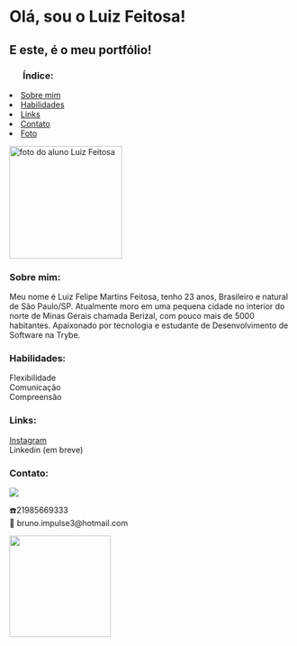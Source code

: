 <h1>Olá, sou o Luiz Feitosa!</h1>
        <h2>E este, é o meu portfólio!</h2>
    </header>
    <section>
        <div id="indice">
            <p>
            <ul>
                <h3>Índice:</h3>
            </ul>
            <li><a href="#sobre">Sobre mim</a></li>
            <li><a href="#habilidades">Habilidades</a></li>
            <li><a href="#links">Links</a></li>
            <li><a href="#contato">Contato</a></li>
            <li><a href="luiz-feitosa.jpeg" target="_blank">Foto</a></li>
            </p>
        </div>
        <div id="imagem">
            <p>
                <img width="200px" src="luiz-feitosa.jpeg" alt="foto do aluno Luiz Feitosa" />
            </p>
        </div>
        <div id="sobre">
            <h3>Sobre mim:</h3>
            <p>Meu nome é Luiz Felipe Martins Feitosa, tenho 23 anos, Brasileiro e natural de São Paulo/SP. Atualmente moro em uma pequena cidade no interior do norte de Minas Gerais chamada Berizal, com pouco mais de 5000 habitantes. Apaixonado por tecnologia e estudante de Desenvolvimento de Software na Trybe. </p>
        </div>
        <div id="habilidades">
            <h3>Habilidades:</h3>
            <p>Flexibilidade<br/>
            Comunicação<br/>
            Compreensão</p>
        </div>
        <div id="links">
            <h3>Links:</h3>
            <p><a href="https://www.instagram.com/feitous/" target="_blank">Instagram</a><br/>
            Linkedin (em breve)
            </p>
        </div>
        <div id="contato">
            <h3>Contato:</h3>
        <div>
    <a href="https://www.linkedin.com/in/bruno-nogueira-071900181/" target="_blank"> <img src="https://img.shields.io/badge/LinkedIn-0077B5?style=for-the-badge&logo=linkedin&logoColor=white"></a>
</div>
            <p>☎️<a onClick="tel:21985669333">21985669333</a><br/>
           📧 bruno.impulse3@hotmail.com</p>  
        </div>
    </section>

<div>
    <a href="https://github.com/BNog">
    <img height="180cm" src="https://github-readme-stats.vercel.app/api?username=brunonogueira&show_icons=true&theme=radical"/>
</div>
